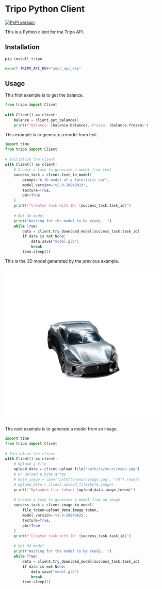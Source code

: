 # Tripo Python Client
[![PyPI version](https://badge.fury.io/py/tripo.svg)](https://badge.fury.io/py/tripo)

This is a Python client for the Tripo API.

## Installation

```bash
pip install tripo
```

```bash
export TRIPO_API_KEY="your_api_key"
```

## Usage

This first example is to get the balance.

```python
from tripo import Client

with Client() as client:
    balance = client.get_balance()
    print(f"Balance: {balance.balance}, Frozen: {balance.frozen}")
```

This example is to generate a model from text.

```python
import time
from tripo import Client

# Initialize the client
with Client() as client:
    # Create a task to generate a model from text
    success_task = client.text_to_model(
        prompt="A 3D model of a futuristic car",
        model_version="v2.0-20240919",
        texture=True,
        pbr=True
    )
    print(f"Created task with ID: {success_task.task_id}")

    # Get 3d model
    print("Waiting for the model to be ready...")
    while True:
        data = client.try_download_model(success_task.task_id)
        if data is not None:
            data.save("model.glb")
            break
        time.sleep(1)
```

This is the 3D model generated by the previous example.

![3D Model](assets/model.png)

The next example is to generate a model from an image.

```python
import time
from tripo import Client

# Initialize the client
with Client() as client:
    # Upload a file
    upload_data = client.upload_file('path/to/your/image.jpg')
    # Or upload a byte array
    # byte_image = open('path/to/your/image.jpg', "rb").read()
    # upload_data = client.upload_file(byte_image)
    print(f"Uploaded file token: {upload_data.image_token}")

    # Create a task to generate a model from an image
    success_task = client.image_to_model(
        file_token=upload_data.image_token,
        model_version='v1.4-20240625',
        texture=True,
        pbr=True
    )
    print(f"Created task with ID: {success_task.task_id}")

    # Get 3d model
    print("Waiting for the model to be ready...")
    while True:
        data = client.try_download_model(success_task.task_id)
        if data is not None:
            data.save("model.glb")
            break
        time.sleep(1)
```
